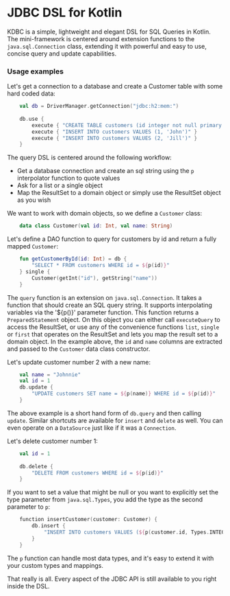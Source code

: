 # JDBC DSL for Kotlin

KDBC is a simple, lightweight and elegant DSL for SQL Queries in Kotlin. The mini-framework
is centered around extension functions to the `java.sql.Connection` class, extending it
with powerful and easy to use, concise query and update capabilities.

### Usage examples

Let's get a connection to a database and create a Customer table with some hard coded data:

```kotlin
	val db = DriverManager.getConnection("jdbc:h2:mem:")
	
	db.use {
		execute { "CREATE TABLE customers (id integer not null primary key, name text)") }
		execute { "INSERT INTO customers VALUES (1, 'John')" }
		execute { "INSERT INTO customers VALUES (2, 'Jill')" }
	}
```

The query DSL is centered around the following workflow:

* Get a database connection and create an sql string using the `p` interpolator function to quote values
* Ask for a list or a single object
* Map the ResultSet to a domain object or simply use the ResultSet object as you wish

We want to work with domain objects, so we define a `Customer` class:

```kotlin
	data class Customer(val id: Int, val name: String)
```

Let's define a DAO function to query for customers by id and return a fully mapped `Customer`:

```kotlin
	fun getCustomerById(id: Int) = db {
		"SELECT * FROM customers WHERE id = ${p(id)}"
    } single {
        Customer(getInt("id"), getString("name"))
    }
```

The `query` function is an extension on `java.sql.Connection`. It takes a function that should create an SQL query string.
It supports interpolating variables via the '${p()}' parameter function. This function returns a `PreparedStatement` object. 
On this object you can either call `executeQuery` to access the ResultSet, or use any of the convenience functions `list`, `single` or
`first` that operates on the ResultSet and lets you map the result set to a domain object. In the example above,
the `id` and `name` columns are extracted and passed to the `Customer` data class constructor.
 
Let's update customer number 2 with a new name:

```kotlin
    val name = "Johnnie"
    val id = 1
	db.update { 
	    "UPDATE customers SET name = ${p(name)} WHERE id = ${p(id)}" 
	}
```
    
The above example is a short hand form of `db.query` and then calling `update`. Similar
shortcuts are available for `insert` and `delete` as well. You can even operate on a `DataSource` just like if it was
a `Connection`.

Let's delete customer number 1:

```kotlin
    val id = 1
    
	db.delete { 
	    "DELETE FROM customers WHERE id = ${p(id)}" 
	}
```

If you want to set a value that might be null or you want to explicitly set the type parameter from `java.sql.Types`,
 you add the type as the second parameter to `p`:
 
```kotlin
    function insertCustomer(customer: Customer) {
        db.insert {
            "INSERT INTO customers VALUES (${p(customer.id, Types.INTEGER})), ${p(customer.name})"
        }
    }
```

The `p` function can handle most data types, and it's easy to extend it with your custom types and mappings.

That really is all. Every aspect of the JDBC API is still available to you right inside the DSL.